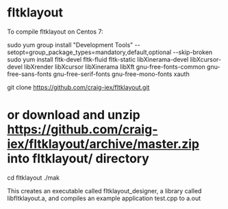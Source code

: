 # fltklayout

To compile fltklayout on Centos 7:

sudo yum group install "Development Tools" --setopt=group_package_types=mandatory,default,optional --skip-broken
sudo yum install fltk-devel fltk-fluid fltk-static libXinerama-devel libXcursor-devel libXrender libXcursor libXinerama libXft gnu-free-fonts-common gnu-free-sans-fonts gnu-free-serif-fonts gnu-free-mono-fonts xauth

git clone https://github.com/craig-iex/fltklayout.git
# or download and unzip https://github.com/craig-iex/fltklayout/archive/master.zip into fltklayout/ directory

cd fltklayout
./mak

This creates an executable called fltklayout_designer, a library called libfltklayout.a, and compiles an example application test.cpp to a.out


